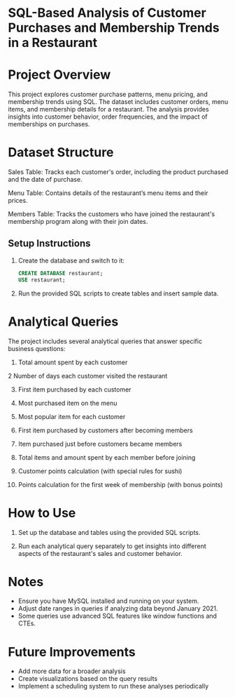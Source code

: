 # SQL-Based Analysis of Customer Purchases and Membership Trends in a Restaurant

# Project Overview

This project explores customer purchase patterns, menu pricing, and membership trends using SQL. The dataset includes customer orders, menu items, and membership details for a restaurant. The analysis provides insights into customer behavior, order frequencies, and the impact of memberships on purchases.

# Dataset Structure

Sales Table: Tracks each customer's order, including the product purchased and the date of purchase.

Menu Table: Contains details of the restaurant’s menu items and their prices.

Members Table: Tracks the customers who have joined the restaurant's membership program along with their join dates.


## Setup Instructions
1. Create the database and switch to it:
   ```sql
   CREATE DATABASE restaurant;
   USE restaurant;
   ```
   
2. Run the provided SQL scripts to create tables and insert sample data.

# Analytical Queries
The project includes several analytical queries that answer specific business questions:

1. Total amount spent by each customer

2 Number of days each customer visited the restaurant
 
3. First item purchased by each customer
  
4. Most purchased item on the menu
  
5. Most popular item for each customer
   
6. First item purchased by customers after becoming members
 
7. Item purchased just before customers became members
 
8. Total items and amount spent by each member before joining
 
9. Customer points calculation (with special rules for sushi)
 
10. Points calculation for the first week of membership (with bonus points)
    

#  How to Use

1. Set up the database and tables using the provided SQL scripts.
   
2. Run each analytical query separately to get insights into different aspects of the restaurant's sales and customer behavior.

# Notes
- Ensure you have MySQL installed and running on your system.
- Adjust date ranges in queries if analyzing data beyond January 2021.
- Some queries use advanced SQL features like window functions and CTEs.

# Future Improvements
- Add more data for a broader analysis
- Create visualizations based on the query results
- Implement a scheduling system to run these analyses periodically
